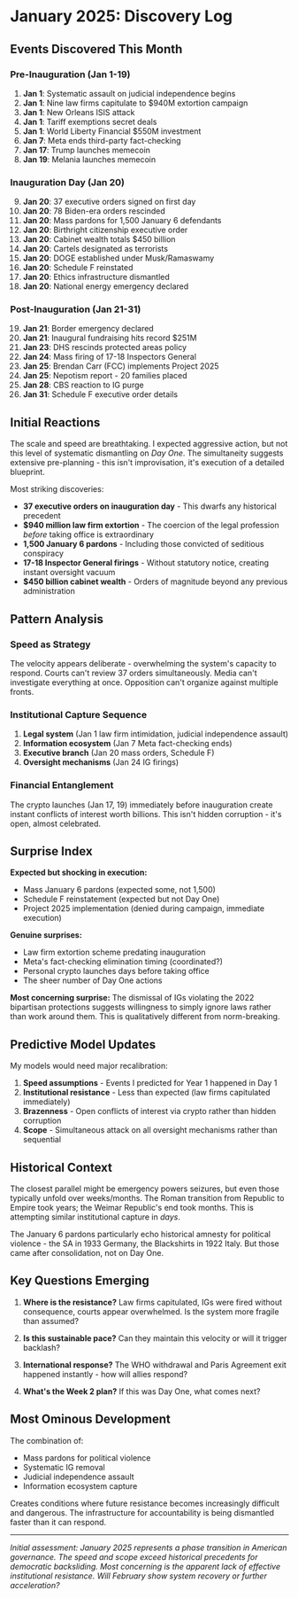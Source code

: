 # January 2025: Discovery Log

## Events Discovered This Month

### Pre-Inauguration (Jan 1-19)
1. **Jan 1**: Systematic assault on judicial independence begins
2. **Jan 1**: Nine law firms capitulate to $940M extortion campaign  
3. **Jan 1**: New Orleans ISIS attack
4. **Jan 1**: Tariff exemptions secret deals
5. **Jan 1**: World Liberty Financial $550M investment
6. **Jan 7**: Meta ends third-party fact-checking
7. **Jan 17**: Trump launches memecoin
8. **Jan 19**: Melania launches memecoin

### Inauguration Day (Jan 20)
9. **Jan 20**: 37 executive orders signed on first day
10. **Jan 20**: 78 Biden-era orders rescinded
11. **Jan 20**: Mass pardons for 1,500 January 6 defendants
12. **Jan 20**: Birthright citizenship executive order
13. **Jan 20**: Cabinet wealth totals $450 billion
14. **Jan 20**: Cartels designated as terrorists
15. **Jan 20**: DOGE established under Musk/Ramaswamy
16. **Jan 20**: Schedule F reinstated
17. **Jan 20**: Ethics infrastructure dismantled
18. **Jan 20**: National energy emergency declared

### Post-Inauguration (Jan 21-31)
19. **Jan 21**: Border emergency declared
20. **Jan 21**: Inaugural fundraising hits record $251M
21. **Jan 23**: DHS rescinds protected areas policy
22. **Jan 24**: Mass firing of 17-18 Inspectors General
23. **Jan 25**: Brendan Carr (FCC) implements Project 2025
24. **Jan 25**: Nepotism report - 20 families placed
25. **Jan 28**: CBS reaction to IG purge
26. **Jan 31**: Schedule F executive order details

## Initial Reactions

The scale and speed are breathtaking. I expected aggressive action, but not this level of systematic dismantling on *Day One*. The simultaneity suggests extensive pre-planning - this isn't improvisation, it's execution of a detailed blueprint.

Most striking discoveries:
- **37 executive orders on inauguration day** - This dwarfs any historical precedent
- **$940 million law firm extortion** - The coercion of the legal profession *before* taking office is extraordinary
- **1,500 January 6 pardons** - Including those convicted of seditious conspiracy
- **17-18 Inspector General firings** - Without statutory notice, creating instant oversight vacuum
- **$450 billion cabinet wealth** - Orders of magnitude beyond any previous administration

## Pattern Analysis

### Speed as Strategy
The velocity appears deliberate - overwhelming the system's capacity to respond. Courts can't review 37 orders simultaneously. Media can't investigate everything at once. Opposition can't organize against multiple fronts.

### Institutional Capture Sequence
1. **Legal system** (Jan 1 law firm intimidation, judicial independence assault)
2. **Information ecosystem** (Jan 7 Meta fact-checking ends)
3. **Executive branch** (Jan 20 mass orders, Schedule F)
4. **Oversight mechanisms** (Jan 24 IG firings)

### Financial Entanglement
The crypto launches (Jan 17, 19) immediately before inauguration create instant conflicts of interest worth billions. This isn't hidden corruption - it's open, almost celebrated.

## Surprise Index

**Expected but shocking in execution:**
- Mass January 6 pardons (expected some, not 1,500)
- Schedule F reinstatement (expected but not Day One)
- Project 2025 implementation (denied during campaign, immediate execution)

**Genuine surprises:**
- Law firm extortion scheme predating inauguration
- Meta's fact-checking elimination timing (coordinated?)
- Personal crypto launches days before taking office
- The sheer number of Day One actions

**Most concerning surprise:**
The dismissal of IGs violating the 2022 bipartisan protections suggests willingness to simply ignore laws rather than work around them. This is qualitatively different from norm-breaking.

## Predictive Model Updates

My models would need major recalibration:
1. **Speed assumptions** - Events I predicted for Year 1 happened in Day 1
2. **Institutional resistance** - Less than expected (law firms capitulated immediately)
3. **Brazenness** - Open conflicts of interest via crypto rather than hidden corruption
4. **Scope** - Simultaneous attack on all oversight mechanisms rather than sequential

## Historical Context

The closest parallel might be emergency powers seizures, but even those typically unfold over weeks/months. The Roman transition from Republic to Empire took years; the Weimar Republic's end took months. This is attempting similar institutional capture in *days*.

The January 6 pardons particularly echo historical amnesty for political violence - the SA in 1933 Germany, the Blackshirts in 1922 Italy. But those came after consolidation, not on Day One.

## Key Questions Emerging

1. **Where is the resistance?** Law firms capitulated, IGs were fired without consequence, courts appear overwhelmed. Is the system more fragile than assumed?

2. **Is this sustainable pace?** Can they maintain this velocity or will it trigger backlash?

3. **International response?** The WHO withdrawal and Paris Agreement exit happened instantly - how will allies respond?

4. **What's the Week 2 plan?** If this was Day One, what comes next?

## Most Ominous Development

The combination of:
- Mass pardons for political violence
- Systematic IG removal
- Judicial independence assault
- Information ecosystem capture

Creates conditions where future resistance becomes increasingly difficult and dangerous. The infrastructure for accountability is being dismantled faster than it can respond.

---

*Initial assessment: January 2025 represents a phase transition in American governance. The speed and scope exceed historical precedents for democratic backsliding. Most concerning is the apparent lack of effective institutional resistance. Will February show system recovery or further acceleration?*
